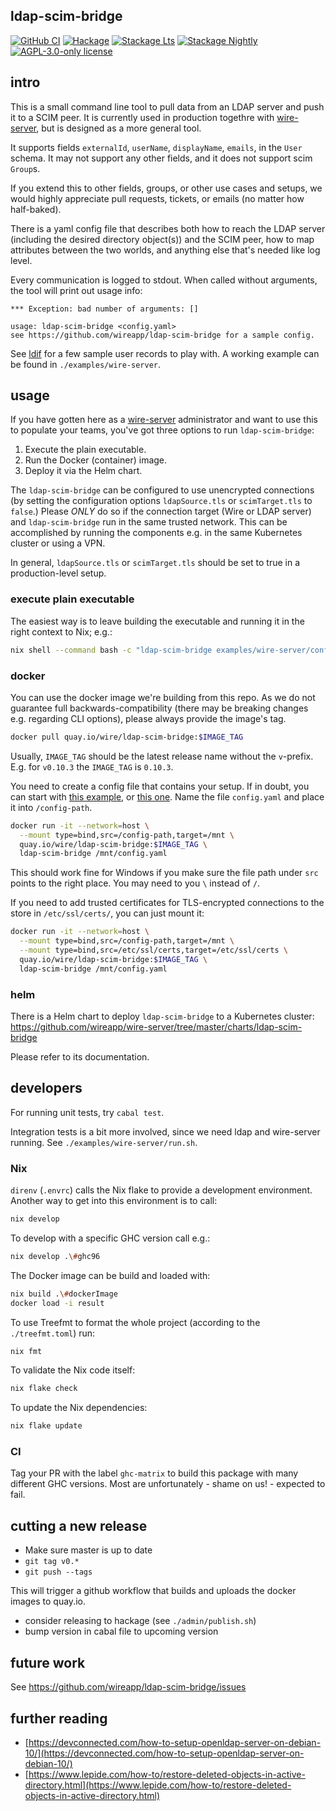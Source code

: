 ## ldap-scim-bridge

[![GitHub CI](https://github.com/wireapp/ldap-scim-bridge/workflows/CI/badge.svg)](https://github.com/wireapp/ldap-scim-bridge/actions)
[![Hackage](https://img.shields.io/hackage/v/ldap-scim-bridge.svg?logo=haskell)](https://hackage.haskell.org/package/ldap-scim-bridge)
[![Stackage Lts](http://stackage.org/package/ldap-scim-bridge/badge/lts)](http://stackage.org/lts/package/ldap-scim-bridge)
[![Stackage Nightly](http://stackage.org/package/ldap-scim-bridge/badge/nightly)](http://stackage.org/nightly/package/ldap-scim-bridge)
[![AGPL-3.0-only license](https://img.shields.io/badge/license-AGPL--3.0--only-blue.svg)](LICENSE)

## intro

This is a small command line tool to pull data from an LDAP server and
push it to a SCIM peer.  It is currently used in production togethre
with [wire-server](https://github.com/wireapp/wire-server), but is
designed as a more general tool.

It supports fields `externalId`, `userName`, `displayName`, `emails`,
in the `User` schema.  It may not support any other fields, and it
does not support scim `Group`s.

If you extend this to other fields, groups, or other use cases and setups, we
would highly appreciate pull requests, tickets, or emails (no matter how half-baked).

There is a yaml config file that describes both how to reach the LDAP
server (including the desired directory object(s)) and the SCIM peer,
how to map attributes between the two worlds, and anything else that's
needed like log level.

Every communication is logged to stdout.  When called
without arguments, the tool will print out usage info:

```
*** Exception: bad number of arguments: []

usage: ldap-scim-bridge <config.yaml>
see https://github.com/wireapp/ldap-scim-bridge for a sample config.
```

See [ldif](./ldif/README.md) for a few sample user records to play with.
A working example can be found in `./examples/wire-server`.

## usage

If you have gotten here as a
[wire-server](https://github.com/wireapp/wire-server) administrator and want to
use this to populate your teams, you've got three options to run
`ldap-scim-bridge`:

1. Execute the plain executable.
1. Run the Docker (container) image.
1. Deploy it via the Helm chart.

The `ldap-scim-bridge` can be configured to use unencrypted connections (by
setting the configuration options `ldapSource.tls` or `scimTarget.tls` to
`false`.) Please *ONLY* do so if the connection target (Wire or LDAP server) and
`ldap-scim-bridge` run in the same trusted network. This can be accomplished by
running the components e.g. in the same Kubernetes cluster or using a VPN.

In general, `ldapSource.tls` or `scimTarget.tls` should be set to true in a
production-level setup.

### execute plain executable

The easiest way is to leave building the executable and running it in the right
context to Nix; e.g.:

```sh
nix shell --command bash -c "ldap-scim-bridge examples/wire-server/conf1.yaml"
```

### docker

You can use the docker image we're building from this repo. As we do not
guarantee full backwards-compatibility (there may be breaking changes e.g.
regarding CLI options), please always provide the image's tag. 

```sh
docker pull quay.io/wire/ldap-scim-bridge:$IMAGE_TAG
```

Usually, `IMAGE_TAG` should be the latest release name without the `v`-prefix.
E.g. for `v0.10.3` the `IMAGE_TAG` is `0.10.3`.

You need to create a config file that contains your setup.  If in doubt, you can start with [this example](./examples/wire-server/conf1.yaml), or [this one](./examples/wire-server/conf2.yaml).  Name the file `config.yaml` and place it into `/config-path`.

```sh
docker run -it --network=host \
  --mount type=bind,src=/config-path,target=/mnt \
  quay.io/wire/ldap-scim-bridge:$IMAGE_TAG \
  ldap-scim-bridge /mnt/config.yaml
```

This should work fine for Windows if you make sure the file path under `src` points to the right place.  You may need to you `\` instead of `/`.

If you need to add trusted certificates for TLS-encrypted connections to the store in `/etc/ssl/certs/`, you can just mount it:

```sh
docker run -it --network=host \
  --mount type=bind,src=/config-path,target=/mnt \
  --mount type=bind,src=/etc/ssl/certs,target=/etc/ssl/certs \
  quay.io/wire/ldap-scim-bridge:$IMAGE_TAG \
  ldap-scim-bridge /mnt/config.yaml
```

### helm

There is a Helm chart to deploy `ldap-scim-bridge` to a Kubernetes cluster:
https://github.com/wireapp/wire-server/tree/master/charts/ldap-scim-bridge

Please refer to its documentation.

## developers

For running unit tests, try `cabal test`.

Integration tests is a bit more involved, since we need ldap and
wire-server running.  See `./examples/wire-server/run.sh`.

### Nix

`direnv` (`.envrc`) calls the Nix flake to provide a development environment.
Another way to get into this environment is to call:

```sh
nix develop
```

To develop with a specific GHC version call e.g.:
```sh
nix develop .\#ghc96
```

The Docker image can be build and loaded with:

```sh
nix build .\#dockerImage
docker load -i result
```

To use Treefmt to format the whole project (according to the `./treefmt.toml`)
run:

```sh
nix fmt
```

To validate the Nix code itself:

```sh
nix flake check
```

To update the Nix dependencies:
```sh
nix flake update
```

### CI

Tag your PR with the label `ghc-matrix` to build this package with many
different GHC versions. Most are unfortunately - shame on us! - expected to
fail.

## cutting a new release

- Make sure master is up to date
- `git tag v0.*`
- `git push --tags`

This will trigger a github workflow that builds and uploads the docker
images to quay.io.

- consider releasing to hackage (see `./admin/publish.sh`)
- bump version in cabal file to upcoming version

## future work

See https://github.com/wireapp/ldap-scim-bridge/issues

## further reading

- [https://devconnected.com/how-to-setup-openldap-server-on-debian-10/](https://devconnected.com/how-to-setup-openldap-server-on-debian-10/)
- [https://www.lepide.com/how-to/restore-deleted-objects-in-active-directory.html](https://www.lepide.com/how-to/restore-deleted-objects-in-active-directory.html)
